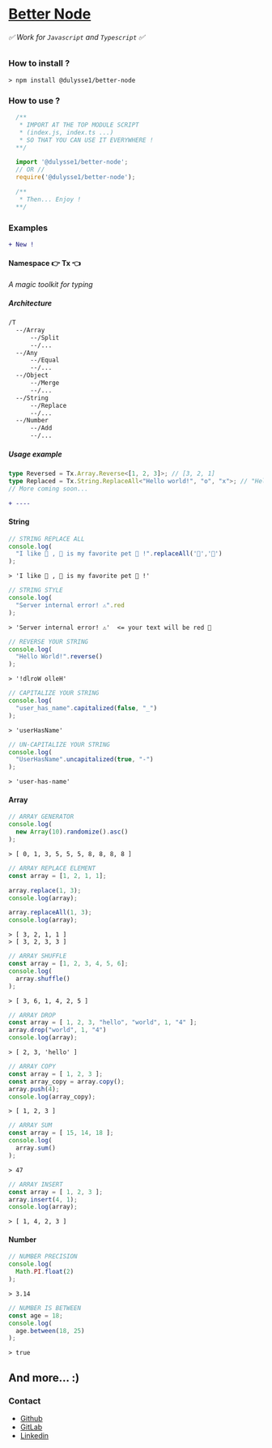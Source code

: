 # [Better Node]('https://www.npmjs.com/package/@dulysse1/better-node')
###### ✅  Work for `Javascript` and `Typescript` ✅ 

### How to install ?

```node
> npm install @dulysse1/better-node
```

### How to use ?

```typescript
  /**
   * IMPORT AT THE TOP MODULE SCRIPT
   * (index.js, index.ts ...)
   * SO THAT YOU CAN USE IT EVERYWHERE !
  **/

  import '@dulysse1/better-node';
  // OR //
  require('@dulysse1/better-node');

  /**
   * Then... Enjoy !
  **/
```
### Examples

```diff
+ New !
``` 
#### Namespace 👉 Tx 👈
<i> A magic toolkit for typing </i>
##### Architecture
```txt
/T
  --/Array
      --/Split
      --/...
  --/Any
      --/Equal
      --/...
  --/Object
      --/Merge
      --/...
  --/String
      --/Replace
      --/...
  --/Number
      --/Add
      --/...
```
##### Usage example
```typescript
type Reversed = Tx.Array.Reverse<[1, 2, 3]>; // [3, 2, 1]
type Replaced = Tx.String.ReplaceAll<"Hello world!", "o", "x">; // "Hellx wxrld!"
// More coming soon...
```

```diff
+ ----
``` 

#### String
```typescript
// STRING REPLACE ALL
console.log(
  "I like 🐑 , 🐑 is my favorite pet 🐑 !".replaceAll('🐑','🦁')
);
```
```node
> 'I like 🦁 , 🦁 is my favorite pet 🦁 !'
```
```typescript
// STRING STYLE
console.log(
  "Server internal error! ⚠️".red
);
```
```node 
> 'Server internal error! ⚠️'  <= your text will be red 🔴  
```
```typescript
// REVERSE YOUR STRING
console.log(
  "Hello World!".reverse()
);
```
```node 
> '!dlroW olleH'
```
```typescript
// CAPITALIZE YOUR STRING
console.log(
  "user_has_name".capitalized(false, "_")
);
```
```node 
> 'userHasName'
```
```typescript
// UN-CAPITALIZE YOUR STRING
console.log(
  "UserHasName".uncapitalized(true, "-")
);
```
```node 
> 'user-has-name'
```

#### Array
```typescript
// ARRAY GENERATOR
console.log(
  new Array(10).randomize().asc()
);
```
```node
> [ 0, 1, 3, 5, 5, 5, 8, 8, 8, 8 ]
```
```typescript
// ARRAY REPLACE ELEMENT
const array = [1, 2, 1, 1];

array.replace(1, 3);
console.log(array);

array.replaceAll(1, 3);
console.log(array);
```
```node
> [ 3, 2, 1, 1 ]
> [ 3, 2, 3, 3 ]
```
```typescript
// ARRAY SHUFFLE
const array = [1, 2, 3, 4, 5, 6];
console.log(
  array.shuffle()
);
```
```node
> [ 3, 6, 1, 4, 2, 5 ]
```
```typescript
// ARRAY DROP
const array = [ 1, 2, 3, "hello", "world", 1, "4" ];
array.drop("world", 1, "4")
console.log(array);
```
```node
> [ 2, 3, 'hello' ]
```
```typescript
// ARRAY COPY
const array = [ 1, 2, 3 ];
const array_copy = array.copy();
array.push(4);
console.log(array_copy);
```
```node
> [ 1, 2, 3 ]
```
```typescript
// ARRAY SUM
const array = [ 15, 14, 18 ];
console.log(
  array.sum()
);
```
```node
> 47
```
```typescript
// ARRAY INSERT
const array = [ 1, 2, 3 ];
array.insert(4, 1);
console.log(array);

```
```node
> [ 1, 4, 2, 3 ]
```

#### Number
```typescript
// NUMBER PRECISION
console.log(
  Math.PI.float(2)
);
```
```node
> 3.14
```
```typescript
// NUMBER IS BETWEEN
const age = 18;
console.log(
  age.between(18, 25)
);
```
```node
> true
```

## And more... :)

### Contact
* [Github](https://github.com/Dulysse)
* [GitLab](https://gitlab.com/Dulysse1)
* [Linkedin](https://www.linkedin.com/in/ulysse-dupont-994848197/)